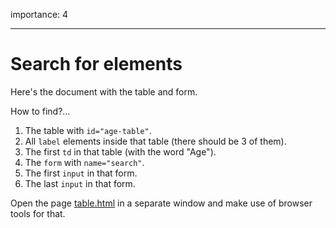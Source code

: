 importance: 4

---

# Search for elements

Here's the document with the table and form.

How to find?...

1. The table with `id="age-table"`.
2. All `label` elements inside that table (there should be 3 of them).
3. The first `td` in that table (with the word "Age").
4. The `form` with `name="search"`.
5. The first `input` in that form.
6. The last `input` in that form.

Open the page [table.html](table.html) in a separate window and make use of browser tools for that.
